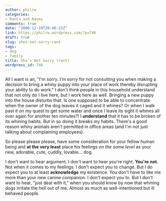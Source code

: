 ```yaml
---
author: philrw
categories:
- Rants and Raves
comments: true
date: "2006-12-19T20:46:15Z"
link: https://philrw.wordpress.com/?p=746
draft: true
slug: shes-not-sorry-rant
tags:
- dog
- family
title: She’s Not Sorry (rant)
wordpress_id: 746
---
```


All I want is an, "I'm sorry. I'm sorry for not consulting you when making a decision to bring a whiny puppy into your place of work thereby disrupting your ability to do work." I don't think people in this household understand that not only do I live here, but I work here as well. Bringing a new puppy into the house disturbs that. Is one supposed to be able to concentrate when the owner of the dog leaves it caged and it whines? Or when I walk past it on my quest to get some water and once I leave its sight it whines all over again for another ten minutes?! I **understand** that it has to be broken of its whining habits. But in so doing it breaks my habits. There's a good reason whiny animals aren't permitted in office areas (and I'm not just talking about complaining employees).

So please please please, have some consideration for your fellow human being and **at the very least** place his feelings _on the same level_ as your new, adorable, cute, cuddly, lovable... dog.

I don't want to hear argument. I don't want to hear you're right. **You're not.** Not when it comes to my feelings. I don't expect you to change. But I do expect you to at least **acknowledge** my existence. You don't have to like me more than your new canine companion. I don't expect you to. But I don't want to hear, "just deal with it," when you should know by now that whining dogs irritate the hell out of me. Almost as much as well-intentioned but ill behaved people.
